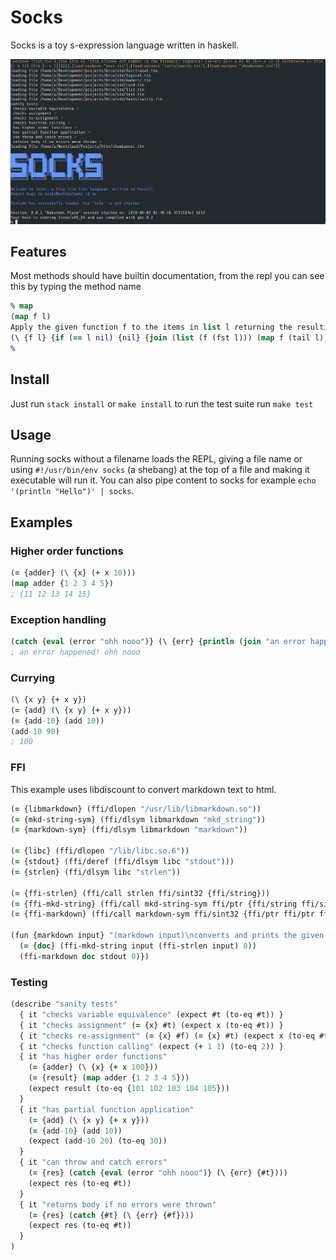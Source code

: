 # Socks
Socks is a toy s-expression language written in haskell. 

![docs/replscreen.png](docs/replscreen.png)

## Features
Most methods should have builtin documentation, from the repl you can see this by typing the method name

```clojure
% map
(map f l)
Apply the given function f to the items in list l returning the resulting list
(\ {f l} {if (== l nil) {nil} {join (list (f (fst l))) (map f (tail l))}})
% 
```

## Install

Just run `stack install` or `make install` to run the test suite run `make test`

## Usage

Running socks without a filename loads the REPL, giving a file name or using `#!/usr/bin/env socks` (a shebang) at the top of a 
file and making it executable will run it. You can also pipe content to socks for example `echo '(println "Hello")' | socks`.

## Examples

### Higher order functions

```clojure
(= {adder} (\ {x} (+ x 10)))
(map adder {1 2 3 4 5}) 
; {11 12 13 14 15}
```

### Exception handling

```clojure
(catch {eval (error "ohh nooo")} (\ {err} {println (join "an error happened! " (show err))})) 
; an error happened! ohh nooo
```

### Currying

```clojure
(\ {x y} {+ x y})
(= {add} (\ {x y} {+ x y}))
(= {add-10} (add 10))
(add-10 90)
; 100
```

### FFI
This example uses libdiscount to convert markdown text to html. 

```clojure
(= {libmarkdown} (ffi/dlopen "/usr/lib/libmarkdown.so"))
(= {mkd-string-sym} (ffi/dlsym libmarkdown "mkd_string"))
(= {markdown-sym} (ffi/dlsym libmarkdown "markdown"))

(= {libc} (ffi/dlopen "/lib/libc.so.6"))
(= {stdout} (ffi/deref (ffi/dlsym libc "stdout")))
(= {strlen} (ffi/dlsym libc "strlen"))

(= {ffi-strlen} (ffi/call strlen ffi/sint32 {ffi/string}))
(= {ffi-mkd-string} (ffi/call mkd-string-sym ffi/ptr {ffi/string ffi/sint32 ffi/sint32}))
(= {ffi-markdown} (ffi/call markdown-sym ffi/sint32 {ffi/ptr ffi/ptr ffi/sint32}))

(fun {markdown input} "(markdown input)\nconverts and prints the given markdown string to html" { do
  (= {doc} (ffi-mkd-string input (ffi-strlen input) 0))
  (ffi-markdown doc stdout 0)})
```

### Testing

```clojure
(describe "sanity tests"
  { it "checks variable equivalence" (expect #t (to-eq #t)) }
  { it "checks assignment" (= {x} #t) (expect x (to-eq #t)) }
  { it "checks re-assignment" (= {x} #f) (= {x} #t) (expect x (to-eq #t)) }
  { it "checks function calling" (expect (+ 1 1) (to-eq 2)) }
  { it "has higher order functions" 
    (= {adder} (\ {x} {+ x 100}))
    (= {result} (map adder {1 2 3 4 5}))
    (expect result (to-eq {101 102 103 104 105}))
  }
  { it "has partial function application"
    (= {add} (\ {x y} {+ x y}))
    (= {add-10} (add 10))
    (expect (add-10 20) (to-eq 30))
  }
  { it "can throw and catch errors" 
    (= {res} (catch {eval (error "ohh nooo")} (\ {err} {#t})))
    (expect res (to-eq #t))
  }
  { it "returns body if no errors were thrown"
    (= {res} (catch {#t} (\ {err} {#f})))
    (expect res (to-eq #t))
  }
)
```
